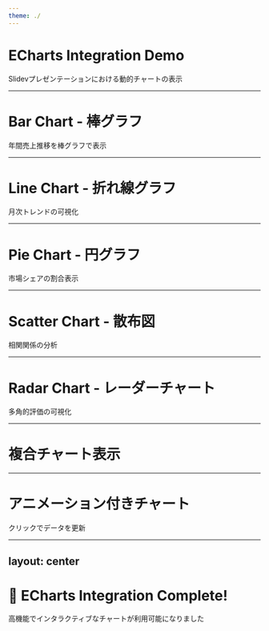 ```yaml
---
theme: ./
---
```


# ECharts Integration Demo

Slidevプレゼンテーションにおける動的チャートの表示

---

# Bar Chart - 棒グラフ

年間売上推移を棒グラフで表示

<div class="h-80">
  <BarChart
    :key="$slidev.nav.currentPage"
    title="年間売上推移"
    :labels="['2021年', '2022年', '2023年', '2024年']"
    :series="[
      { name: '製品A', data: [120, 200, 150, 180] },
      { name: '製品B', data: [80, 90, 110, 140] },
      { name: '製品C', data: [60, 70, 85, 95] }
    ]"
    x-axis-name="年度"
    y-axis-name="売上（百万円）"
  />
</div>

---

# Line Chart - 折れ線グラフ

月次トレンドの可視化

<div class="h-80">
  <LineChart
    :key="$slidev.nav.currentPage"
    title="月次アクセス数推移"
    :labels="['1月', '2月', '3月', '4月', '5月', '6月']"
    :series="[
      { 
        name: 'ページビュー', 
        data: [1200, 1320, 1010, 1340, 900, 2300],
        smooth: true
      },
      { 
        name: 'ユニークユーザー', 
        data: [820, 932, 901, 934, 1290, 1330],
        smooth: true,
        areaStyle: {}
      }
    ]"
    x-axis-name="月"
    y-axis-name="アクセス数"
  />
</div>

---

# Pie Chart - 円グラフ

市場シェアの割合表示

<div class="h-80">
  <PieChart
    :key="$slidev.nav.currentPage"
    title="市場シェア分析"
    :data="[
      { value: 1048, name: 'Google' },
      { value: 735, name: 'Facebook' },
      { value: 580, name: 'Amazon' },
      { value: 484, name: 'Apple' },
      { value: 300, name: 'Microsoft' }
    ]"
  />
</div>

---

# Scatter Chart - 散布図

相関関係の分析

<div class="h-80">
  <ScatterChart
    :key="$slidev.nav.currentPage"
    title="価格と満足度の相関"
    :series="[
      {
        name: '製品グループA',
        data: [[10.0, 8.04], [8.07, 6.95], [13.0, 7.58], [9.05, 8.81], [11.0, 8.33], [14.0, 7.66], [13.4, 6.81], [10.0, 6.33], [14.0, 8.96], [12.5, 6.82]]
      },
      {
        name: '製品グループB',
        data: [[10.0, 9.14], [8.07, 8.14], [13.0, 8.74], [9.05, 8.77], [11.0, 9.26], [14.0, 8.10], [13.4, 8.13], [10.0, 7.26], [14.0, 9.42], [12.5, 8.27]]
      }
    ]"
    x-axis-name="価格（千円）"
    y-axis-name="満足度スコア"
  />
</div>

---

# Radar Chart - レーダーチャート

多角的評価の可視化

<div class="h-80">
  <RadarChart
    :key="$slidev.nav.currentPage"
    title="スキル評価"
    :indicators="[
      { name: 'JavaScript', max: 100 },
      { name: 'TypeScript', max: 100 },
      { name: 'Vue.js', max: 100 },
      { name: 'React', max: 100 },
      { name: 'Node.js', max: 100 },
      { name: 'Python', max: 100 }
    ]"
    :data="[
      { 
        name: '現在のスキル', 
        value: [85, 90, 95, 70, 80, 60],
        areaStyle: { opacity: 0.5 }
      },
      { 
        name: '目標スキル', 
        value: [95, 95, 100, 85, 90, 80],
        areaStyle: { opacity: 0.3 }
      }
    ]"
  />
</div>

---

# 複合チャート表示

<div class="grid grid-cols-2 gap-4">
  <div class="h-64">
    <BarChart
      :key="$slidev.nav.currentPage"
      title="四半期売上"
      :labels="['Q1', 'Q2', 'Q3', 'Q4']"
      :series="[
        { name: '2023', data: [120, 132, 101, 134] },
        { name: '2024', data: [145, 162, 143, 178] }
      ]"
    />
  </div>
  <div class="h-64">
    <PieChart
      :key="$slidev.nav.currentPage + '_pie'"
      title="売上内訳"
      :data="[
        { value: 335, name: '直販' },
        { value: 310, name: '代理店' },
        { value: 234, name: 'オンライン' },
        { value: 135, name: 'その他' }
      ]"
      :show-legend="false"
    />
  </div>
</div>

---

# アニメーション付きチャート

クリックでデータを更新

<div class="h-80" v-click>
  <LineChart
    title="動的データ更新"
    :labels="['Jan', 'Feb', 'Mar', 'Apr', 'May']"
    :series="[
      { 
        name: 'データセット', 
        data: $slidev.nav.clicks > 0 ? [100, 180, 140, 200, 160] : [50, 60, 55, 70, 65],
        smooth: true,
        areaStyle: { opacity: 0.3 }
      }
    ]"
  />
</div>

---
layout: center
---

# 🎉 ECharts Integration Complete!

高機能でインタラクティブなチャートが利用可能になりました

<script setup>
import { BarChart, LineChart, PieChart, ScatterChart, RadarChart } from './components/charts';
</script>